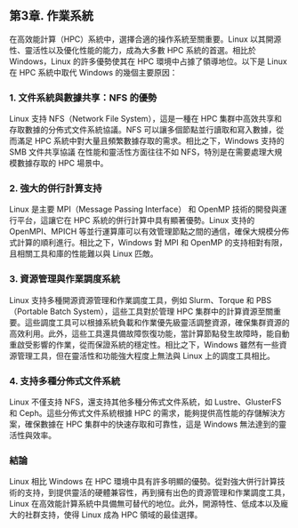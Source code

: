 第3章. 作業系統
---
在高效能計算（HPC）系統中，選擇合適的操作系統至關重要。Linux 以其開源性、靈活性以及優化性能的能力，成為大多數 HPC 系統的首選。相比於 Windows，Linux 的許多優勢使其在 HPC 環境中占據了領導地位。以下是 Linux 在 HPC 系統中取代 Windows 的幾個主要原因：

### 1. 文件系統與數據共享：NFS 的優勢

Linux 支持 NFS（Network File System），這是一種在 HPC 集群中高效共享和存取數據的分佈式文件系統協議。NFS 可以讓多個節點並行讀取和寫入數據，從而滿足 HPC 系統中對大量且頻繁數據存取的需求。相比之下，Windows 支持的 SMB 文件共享協議 在性能和靈活性方面往往不如 NFS，特別是在需要處理大規模數據存取的 HPC 場景中。

### 2. 強大的併行計算支持

Linux 是主要 MPI（Message Passing Interface） 和 OpenMP 技術的開發與運行平台，這讓它在 HPC 系統的併行計算中具有顯著優勢。Linux 支持的 OpenMPI、MPICH 等並行運算庫可以有效管理節點之間的通信，確保大規模分佈式計算的順利進行。相比之下，Windows 對 MPI 和 OpenMP 的支持相對有限，且相關工具和庫的性能難以與 Linux 匹敵。

### 3. 資源管理與作業調度系統

Linux 支持多種開源資源管理和作業調度工具，例如 Slurm、Torque 和 PBS（Portable Batch System），這些工具對於管理 HPC 集群中的計算資源至關重要。這些調度工具可以根據系統負載和作業優先級靈活調整資源，確保集群資源的高效利用。此外，這些工具還具備故障恢復功能，當計算節點發生故障時，能自動重啟受影響的作業，從而保證系統的穩定性。相比之下，Windows 雖然有一些資源管理工具，但在靈活性和功能強大程度上無法與 Linux 上的調度工具相比。

### 4. 支持多種分佈式文件系統

Linux 不僅支持 NFS，還支持其他多種分佈式文件系統，如 Lustre、GlusterFS 和 Ceph。這些分佈式文件系統根據 HPC 的需求，能夠提供高性能的存儲解決方案，確保數據在 HPC 集群中的快速存取和可靠性，這是 Windows 無法達到的靈活性與效率。

### 結論

Linux 相比 Windows 在 HPC 環境中具有許多明顯的優勢。從對強大併行計算技術的支持，到提供靈活的硬體兼容性，再到擁有出色的資源管理和作業調度工具，Linux 在高效能計算系統中具備無可替代的地位。此外，開源特性、低成本以及龐大的社群支持，使得 Linux 成為 HPC 領域的最佳選擇。